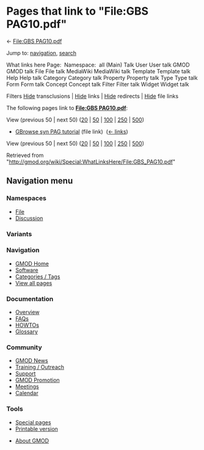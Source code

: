 <div id="mw-page-base" class="noprint">

</div>

<div id="mw-head-base" class="noprint">

</div>

<div id="content" class="mw-body" role="main">

<span id="top"></span>

<div id="mw-js-message" style="display:none;">

</div>



# <span dir="auto">Pages that link to "File:GBS PAG10.pdf"</span>

<div id="bodyContent">

<div id="contentSub">

← [File:GBS PAG10.pdf](/wiki/File:GBS_PAG10.pdf "File:GBS PAG10.pdf")

</div>

<div id="jump-to-nav" class="mw-jump">

Jump to: [navigation](#mw-navigation), [search](#p-search)

</div>

<div id="mw-content-text">

What links here Page:  Namespace:  all (Main) Talk User User talk GMOD
GMOD talk File File talk MediaWiki MediaWiki talk Template Template talk
Help Help talk Category Category talk Property Property talk Type Type
talk Form Form talk Concept Concept talk Filter Filter talk Widget
Widget talk

Filters
[Hide](/mediawiki/index.php?title=Special:WhatLinksHere/File:GBS_PAG10.pdf&hidetrans=1 "Special:WhatLinksHere/File:GBS PAG10.pdf")
transclusions \|
[Hide](/mediawiki/index.php?title=Special:WhatLinksHere/File:GBS_PAG10.pdf&hidelinks=1 "Special:WhatLinksHere/File:GBS PAG10.pdf")
links \|
[Hide](/mediawiki/index.php?title=Special:WhatLinksHere/File:GBS_PAG10.pdf&hideredirs=1 "Special:WhatLinksHere/File:GBS PAG10.pdf")
redirects \|
[Hide](/mediawiki/index.php?title=Special:WhatLinksHere/File:GBS_PAG10.pdf&hideimages=1 "Special:WhatLinksHere/File:GBS PAG10.pdf")
file links

The following pages link to **[File:GBS
PAG10.pdf](/wiki/File:GBS_PAG10.pdf "File:GBS PAG10.pdf")**:

View (previous 50 \| next 50)
([20](/mediawiki/index.php?title=Special:WhatLinksHere/File:GBS_PAG10.pdf&limit=20 "Special:WhatLinksHere/File:GBS PAG10.pdf")
\|
[50](/mediawiki/index.php?title=Special:WhatLinksHere/File:GBS_PAG10.pdf&limit=50 "Special:WhatLinksHere/File:GBS PAG10.pdf")
\|
[100](/mediawiki/index.php?title=Special:WhatLinksHere/File:GBS_PAG10.pdf&limit=100 "Special:WhatLinksHere/File:GBS PAG10.pdf")
\|
[250](/mediawiki/index.php?title=Special:WhatLinksHere/File:GBS_PAG10.pdf&limit=250 "Special:WhatLinksHere/File:GBS PAG10.pdf")
\|
[500](/mediawiki/index.php?title=Special:WhatLinksHere/File:GBS_PAG10.pdf&limit=500 "Special:WhatLinksHere/File:GBS PAG10.pdf"))

- [GBrowse syn PAG
  tutorial](/wiki/GBrowse_syn_PAG_tutorial "GBrowse syn PAG tutorial")
  (file link) ‎ <span class="mw-whatlinkshere-tools">([←
  links](/mediawiki/index.php?title=Special:WhatLinksHere&target=GBrowse+syn+PAG+tutorial "Special:WhatLinksHere"))</span>

View (previous 50 \| next 50)
([20](/mediawiki/index.php?title=Special:WhatLinksHere/File:GBS_PAG10.pdf&limit=20 "Special:WhatLinksHere/File:GBS PAG10.pdf")
\|
[50](/mediawiki/index.php?title=Special:WhatLinksHere/File:GBS_PAG10.pdf&limit=50 "Special:WhatLinksHere/File:GBS PAG10.pdf")
\|
[100](/mediawiki/index.php?title=Special:WhatLinksHere/File:GBS_PAG10.pdf&limit=100 "Special:WhatLinksHere/File:GBS PAG10.pdf")
\|
[250](/mediawiki/index.php?title=Special:WhatLinksHere/File:GBS_PAG10.pdf&limit=250 "Special:WhatLinksHere/File:GBS PAG10.pdf")
\|
[500](/mediawiki/index.php?title=Special:WhatLinksHere/File:GBS_PAG10.pdf&limit=500 "Special:WhatLinksHere/File:GBS PAG10.pdf"))

</div>

<div class="printfooter">

Retrieved from
"<http://gmod.org/wiki/Special:WhatLinksHere/File:GBS_PAG10.pdf>"

</div>

<div id="catlinks" class="catlinks catlinks-allhidden">

</div>

<div class="visualClear">

</div>

</div>

</div>

<div id="mw-navigation">

## Navigation menu

<div id="mw-head">



<div id="left-navigation">

<div id="p-namespaces" class="vectorTabs" role="navigation"
aria-labelledby="p-namespaces-label">

### Namespaces

- <span id="ca-nstab-image"><a href="/wiki/File:GBS_PAG10.pdf" accesskey="c"
  title="View the file page [c]">File</a></span>
- <span id="ca-talk"><a
  href="/mediawiki/index.php?title=File_talk:GBS_PAG10.pdf&amp;action=edit&amp;redlink=1"
  accesskey="t"
  title="Discussion about the content page [t]">Discussion</a></span>

</div>

<div id="p-variants" class="vectorMenu emptyPortlet" role="navigation"
aria-labelledby="p-variants-label">

### 

### Variants[](#)

<div class="menu">

</div>

</div>

</div>





</div>

</div>

</div>

<div id="mw-panel">

<div id="p-logo" role="banner">

<a href="/wiki/Main_Page"
style="background-image: url(http://gmod.org/images/GMOD-cogs.png);"
title="Visit the main page"></a>

</div>

<div id="p-Navigation" class="portal" role="navigation"
aria-labelledby="p-Navigation-label">

### Navigation

<div class="body">

- <span id="n-GMOD-Home">[GMOD Home](/wiki/Main_Page)</span>
- <span id="n-Software">[Software](/wiki/GMOD_Components)</span>
- <span id="n-Categories-.2F-Tags">[Categories /
  Tags](/wiki/Categories)</span>
- <span id="n-View-all-pages">[View all
  pages](/wiki/Special:AllPages)</span>

</div>

</div>

<div id="p-Documentation" class="portal" role="navigation"
aria-labelledby="p-Documentation-label">

### Documentation

<div class="body">

- <span id="n-Overview">[Overview](/wiki/Overview)</span>
- <span id="n-FAQs">[FAQs](/wiki/Category:FAQ)</span>
- <span id="n-HOWTOs">[HOWTOs](/wiki/Category:HOWTO)</span>
- <span id="n-Glossary">[Glossary](/wiki/Glossary)</span>

</div>

</div>

<div id="p-Community" class="portal" role="navigation"
aria-labelledby="p-Community-label">

### Community

<div class="body">

- <span id="n-GMOD-News">[GMOD News](/wiki/GMOD_News)</span>
- <span id="n-Training-.2F-Outreach">[Training /
  Outreach](/wiki/Training_and_Outreach)</span>
- <span id="n-Support">[Support](/wiki/Support)</span>
- <span id="n-GMOD-Promotion">[GMOD
  Promotion](/wiki/GMOD_Promotion)</span>
- <span id="n-Meetings">[Meetings](/wiki/Meetings)</span>
- <span id="n-Calendar">[Calendar](/wiki/Calendar)</span>

</div>

</div>

<div id="p-tb" class="portal" role="navigation"
aria-labelledby="p-tb-label">

### Tools

<div class="body">

- <span id="t-specialpages"><a href="/wiki/Special:SpecialPages" accesskey="q"
  title="A list of all special pages [q]">Special pages</a></span>
- <span id="t-print"><a
  href="/mediawiki/index.php?title=Special:WhatLinksHere/File:GBS_PAG10.pdf&amp;printable=yes"
  rel="alternate" accesskey="p"
  title="Printable version of this page [p]">Printable version</a></span>

</div>

</div>

</div>

</div>

<div id="footer" role="contentinfo">

- <span id="footer-places-about">[About
  GMOD](/wiki/GMOD:About "GMOD:About")</span>

<!-- -->






</div>
